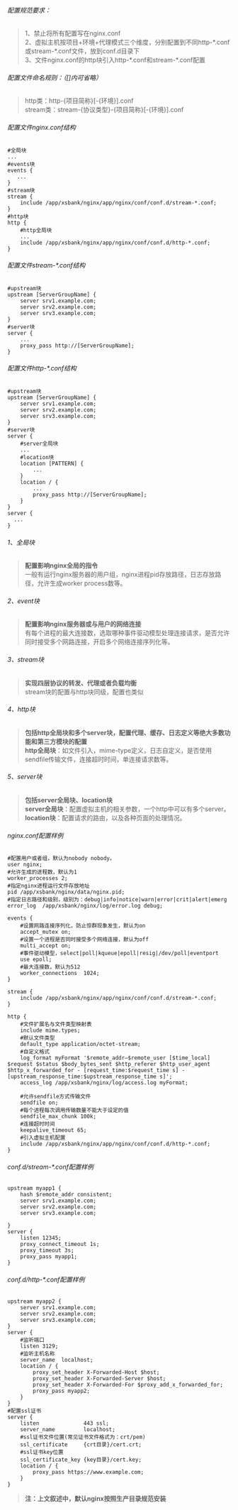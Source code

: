 ###### 配置规范要求：
> 1、禁止将所有配置写在nginx.conf</br>
> 2、虚拟主机按项目+环境+代理模式三个维度，分别配置到不同http-\*.conf或stream-\*.conf文件，放到conf.d目录下</br>
> 3、文件nginx.conf的http块引入http-\*.conf和stream-\*.conf配置

###### 配置文件命名规则：（[]内可省略）
> http类：http-{项目简称}[-{环境}].conf</br>
> stream类：stream-{协议类型}-{项目简称}[-{环境}].conf

###### 配置文件nginx.conf结构
```
#全局块
... 
#events块
events {         
   ...
}
#stream块
stream {
    include /app/xsbank/nginx/app/nginx/conf/conf.d/stream-*.conf;
}
#http块
http {
    #http全局块
    ... 
    include /app/xsbank/nginx/app/nginx/conf/conf.d/http-*.conf;
}
```

###### 配置文件stream-*.conf结构
```
#upstream块
upstream [ServerGroupName] {
    server srv1.example.com;
    server srv2.example.com;
    server srv3.example.com;
}
#server块
server { 
    ...
    proxy_pass http://[ServerGroupName];
}
```

###### 配置文件http-*.conf结构
```
#upstream块
upstream [ServerGroupName] {
    server srv1.example.com;
    server srv2.example.com;
    server srv3.example.com;
}
#server块
server { 
    #server全局块
    ...
    #location块
    location [PATTERN] {
        ...
    }
    location / {
        ...
        proxy_pass http://[ServerGroupName];
    }
}
server {
  ...
}
```

###### 1、全局块
> **配置影响nginx全局的指令**</br>
> 一般有运行nginx服务器的用户组，nginx进程pid存放路径，日志存放路径，允许生成worker process数等。</br>

###### 2、event块
> **配置影响nginx服务器或与用户的网络连接**</br>
> 有每个进程的最大连接数，选取哪种事件驱动模型处理连接请求，是否允许同时接受多个网路连接，开启多个网络连接序列化等。</br>

###### 3、stream块
> **实现四层协议的转发、代理或者负载均衡**</br>
> stream块的配置与http块同级，配置也类似

###### 4、http块
> **包括http全局块和多个server块，配置代理、缓存、日志定义等绝大多数功能和第三方模块的配置**</br>
> **http全局块**：如文件引入，mime-type定义，日志自定义，是否使用sendfile传输文件，连接超时时间，单连接请求数等。</br>

###### 5、server块
> **包括server全局块、location块**</br>
> **server全局块**：配置虚拟主机的相关参数，一个http中可以有多个server。</br>
> **location块**：配置请求的路由，以及各种页面的处理情况。


###### nginx.conf配置样例
```
#配置用户或者组，默认为nobody nobody。
user nginx;  
#允许生成的进程数，默认为1
worker_processes 2;  
#指定nginx进程运行文件存放地址
pid /app/xsbank/nginx/data/nginx.pid;   
#指定日志路径和级别，级别为：debug|info|notice|warn|error|crit|alert|emerg
error_log  /app/xsbank/nginx/log/error.log debug;  

events {
    #设置网路连接序列化，防止惊群现象发生，默认为on
    accept_mutex on;   
    #设置一个进程是否同时接受多个网络连接，默认为off
    multi_accept on;
    #事件驱动模型，select|poll|kqueue|epoll|resig|/dev/poll|eventport
    use epoll;
    #最大连接数，默认为512
    worker_connections  1024;    
}

stream {
    include /app/xsbank/nginx/app/nginx/conf/conf.d/stream-*.conf;
}

http {
    #文件扩展名与文件类型映射表
    include mime.types;  
    #默认文件类型
    default_type application/octet-stream; 
    #自定义格式
    log_format myFormat '$remote_addr–$remote_user [$time_local] $request $status $body_bytes_sent $http_referer $http_user_agent $http_x_forwarded_for - [request_time:$request_time s] - [upstream_response_time:$upstream_response_time s]'; 
    access_log /app/xsbank/nginx/log/access.log myFormat;  

    #允许sendfile方式传输文件
    sendfile on;  
    #每个进程每次调用传输数量不能大于设定的值
    sendfile_max_chunk 100k;  
    #连接超时时间
    keepalive_timeout 65;  
    #引入虚拟主机配置
    include /app/xsbank/nginx/app/nginx/conf/conf.d/http-*.conf;
}	
```

###### conf.d/stream-*.conf配置样例
```
upstream myapp1 {
    hash $remote_addr consistent;
    server srv1.example.com;
    server srv2.example.com;
    server srv3.example.com;
    
}
server {
    listen 12345;
    proxy_connect_timeout 1s;
    proxy_timeout 3s;
    proxy_pass myapp1;
}
```

###### conf.d/http-*.conf配置样例
```
upstream myapp2 {
    server srv1.example.com;
    server srv2.example.com;
    server srv3.example.com;
}
server {
    #监听端口
    listen 3129;
    #监听主机名称
    server_name  localhost;
    location / {
        proxy_set_header X-Forwarded-Host $host;
        proxy_set_header X-Forwarded-Server $host;
        proxy_set_header X-Forwarded-For $proxy_add_x_forwarded_for; 
        proxy_pass myapp2;
    }
}
#配置ssl证书
server {
    listen              443 ssl;
    server_name         localhost;
    #ssl证书文件位置(常见证书文件格式为：crt/pem)
    ssl_certificate     {crt目录}/cert.crt;
    #ssl证书key位置
    ssl_certificate_key {key目录}/cert.key;
    location / {
        proxy_pass https://www.example.com;
    }
}
```

> **注：上文叙述中，默认nginx按照生产目录规范安装**

